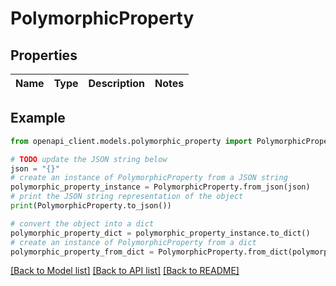 # PolymorphicProperty


## Properties

Name | Type | Description | Notes
------------ | ------------- | ------------- | -------------

## Example

```python
from openapi_client.models.polymorphic_property import PolymorphicProperty

# TODO update the JSON string below
json = "{}"
# create an instance of PolymorphicProperty from a JSON string
polymorphic_property_instance = PolymorphicProperty.from_json(json)
# print the JSON string representation of the object
print(PolymorphicProperty.to_json())

# convert the object into a dict
polymorphic_property_dict = polymorphic_property_instance.to_dict()
# create an instance of PolymorphicProperty from a dict
polymorphic_property_from_dict = PolymorphicProperty.from_dict(polymorphic_property_dict)
```
[[Back to Model list]](../README.md#documentation-for-models) [[Back to API list]](../README.md#documentation-for-api-endpoints) [[Back to README]](../README.md)


